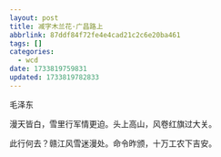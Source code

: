 ```yaml
---
layout: post
title: 减字木兰花·广昌路上
abbrlink: 87ddf84f72fe4e4cad21c2c6e20ba461
tags: []
categories:
  - wcd
date: 1733819759831
updated: 1733819782833
---
```


毛泽东

漫天皆白，雪里行军情更迫。头上高山，风卷红旗过大关。

此行何去？赣江风雪迷漫处。命令昨颁，十万工农下吉安。
